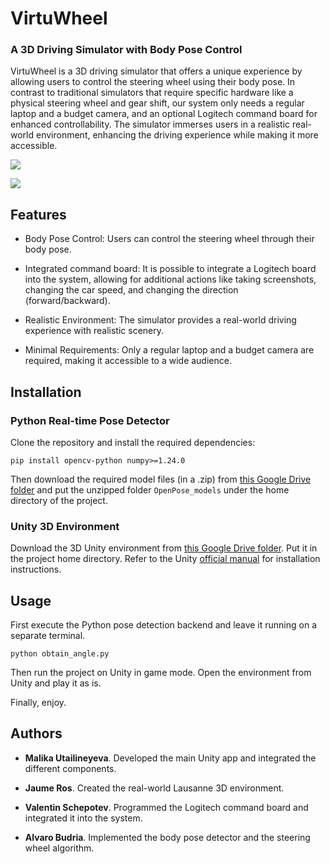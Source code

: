 # VirtuWheel
### A 3D Driving Simulator with Body Pose Control


VirtuWheel is a 3D driving simulator that offers a unique experience by allowing users to control the steering wheel using their body pose. In contrast to traditional simulators that require specific hardware like a physical steering wheel and gear shift, our system only needs a regular laptop and a budget camera, and an optional Logitech command board for enhanced controllability. The simulator immerses users in a realistic real-world environment, enhancing the driving experience while making it more accessible.

![](./assets/demo2.gif)

![](./assets/demo.gif)


## Features
* Body Pose Control: Users can control the steering wheel through their body pose.

* Integrated command board: It is possible to integrate a Logitech board into the system, allowing for additional actions like taking screenshots, changing the car speed, and changing the direction (forward/backward).

* Realistic Environment: The simulator provides a real-world driving experience with realistic scenery.

* Minimal Requirements: Only a regular laptop and a budget camera are required, making it accessible to a wide audience.


## Installation


### Python Real-time Pose Detector
Clone the repository and install the required dependencies:

`pip install opencv-python numpy>=1.24.0`

Then download the required model files (in a .zip) from [this Google Drive folder](`https://drive.google.com/drive/folders/1USEdy_7uvwO4PIqsQJq8kT0sX4H4f7nn`) and put the unzipped folder `OpenPose_models` under the home directory of the project.


### Unity 3D Environment

Download the 3D Unity environment from [this Google Drive folder](https://drive.google.com/drive/folders/1K-5VAzCNx5bGB1IafuC4UzgDrgbZ6NQs?usp=drive_link). Put it in the project home directory.
Refer to the Unity [official manual](https://docs.unity3d.com/Manual/) for installation instructions.


## Usage

First execute the Python pose detection backend and leave it running on a separate terminal.

`python obtain_angle.py`

Then run the project on Unity in game mode. Open the environment from Unity and play it as is.

Finally, enjoy.



## Authors

- **Malika Utailineyeva**. Developed the main Unity app and integrated the different components.

- **Jaume Ros**. Created the real-world Lausanne 3D environment.

- **Valentin Schepotev**. Programmed the Logitech command board and integrated it into the system.

- **Alvaro Budria**. Implemented the body pose detector and the steering wheel algorithm.